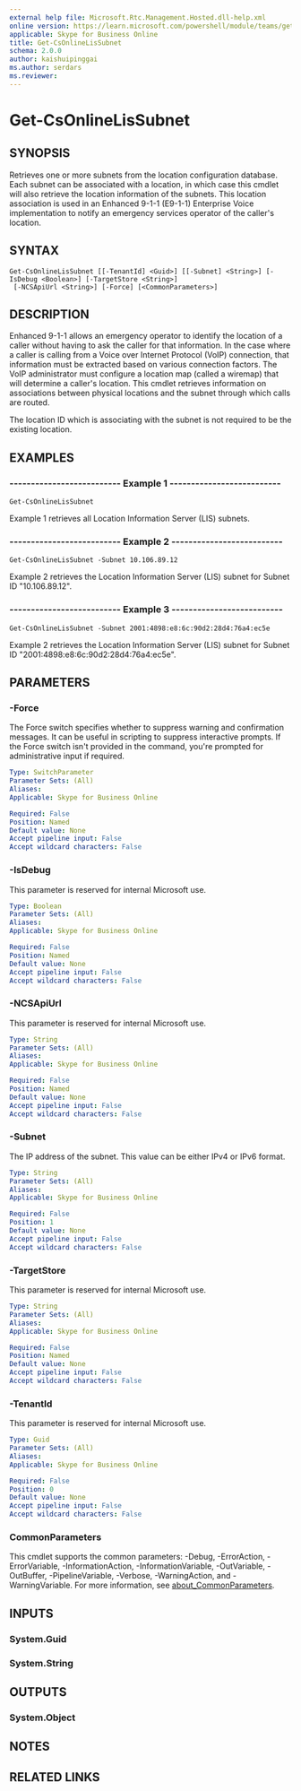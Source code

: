 ```yaml
---
external help file: Microsoft.Rtc.Management.Hosted.dll-help.xml
online version: https://learn.microsoft.com/powershell/module/teams/get-csonlinelissubnet
applicable: Skype for Business Online
title: Get-CsOnlineLisSubnet
schema: 2.0.0
author: kaishuipinggai
ms.author: serdars
ms.reviewer:
---
```


# Get-CsOnlineLisSubnet

## SYNOPSIS
Retrieves one or more subnets from the location configuration database. Each subnet can be associated with a location, in which case this cmdlet will also retrieve the location information of the subnets. This location association is used in an Enhanced 9-1-1 (E9-1-1) Enterprise Voice implementation to notify an emergency services operator of the caller's location.

## SYNTAX

```
Get-CsOnlineLisSubnet [[-TenantId] <Guid>] [[-Subnet] <String>] [-IsDebug <Boolean>] [-TargetStore <String>]
 [-NCSApiUrl <String>] [-Force] [<CommonParameters>]
```

## DESCRIPTION
Enhanced 9-1-1 allows an emergency operator to identify the location of a caller without having to ask the caller for that information. In the case where a caller is calling from a Voice over Internet Protocol (VoIP) connection, that information must be extracted based on various connection factors. The VoIP administrator must configure a location map (called a wiremap) that will determine a caller's location. This cmdlet retrieves information on associations between physical locations and the subnet through which calls are routed.

The location ID which is associating with the subnet is not required to be the existing location.

## EXAMPLES

### -------------------------- Example 1 --------------------------
```
Get-CsOnlineLisSubnet
```

Example 1 retrieves all Location Information Server (LIS) subnets.


### -------------------------- Example 2 --------------------------
```
Get-CsOnlineLisSubnet -Subnet 10.106.89.12
```

Example 2 retrieves the Location Information Server (LIS) subnet for Subnet ID "10.106.89.12".


### -------------------------- Example 3 --------------------------
```
Get-CsOnlineLisSubnet -Subnet 2001:4898:e8:6c:90d2:28d4:76a4:ec5e
```

Example 2 retrieves the Location Information Server (LIS) subnet for Subnet ID "2001:4898:e8:6c:90d2:28d4:76a4:ec5e".


## PARAMETERS

### -Force
The Force switch specifies whether to suppress warning and confirmation messages.
It can be useful in scripting to suppress interactive prompts.
If the Force switch isn't provided in the command, you're prompted for administrative input if required.

```yaml
Type: SwitchParameter
Parameter Sets: (All)
Aliases:
Applicable: Skype for Business Online

Required: False
Position: Named
Default value: None
Accept pipeline input: False
Accept wildcard characters: False
```

### -IsDebug
This parameter is reserved for internal Microsoft use.

```yaml
Type: Boolean
Parameter Sets: (All)
Aliases:
Applicable: Skype for Business Online

Required: False
Position: Named
Default value: None
Accept pipeline input: False
Accept wildcard characters: False
```

### -NCSApiUrl
This parameter is reserved for internal Microsoft use.

```yaml
Type: String
Parameter Sets: (All)
Aliases:
Applicable: Skype for Business Online

Required: False
Position: Named
Default value: None
Accept pipeline input: False
Accept wildcard characters: False
```

### -Subnet
The IP address of the subnet. This value can be either IPv4 or IPv6 format.

```yaml
Type: String
Parameter Sets: (All)
Aliases:
Applicable: Skype for Business Online

Required: False
Position: 1
Default value: None
Accept pipeline input: False
Accept wildcard characters: False
```

### -TargetStore
This parameter is reserved for internal Microsoft use.

```yaml
Type: String
Parameter Sets: (All)
Aliases:
Applicable: Skype for Business Online

Required: False
Position: Named
Default value: None
Accept pipeline input: False
Accept wildcard characters: False
```

### -TenantId
This parameter is reserved for internal Microsoft use.

```yaml
Type: Guid
Parameter Sets: (All)
Aliases:
Applicable: Skype for Business Online

Required: False
Position: 0
Default value: None
Accept pipeline input: False
Accept wildcard characters: False
```

### CommonParameters
This cmdlet supports the common parameters: -Debug, -ErrorAction, -ErrorVariable, -InformationAction, -InformationVariable, -OutVariable, -OutBuffer, -PipelineVariable, -Verbose, -WarningAction, and -WarningVariable. For more information, see [about_CommonParameters](https://go.microsoft.com/fwlink/?LinkID=113216).


## INPUTS


### System.Guid


### System.String


## OUTPUTS


### System.Object


## NOTES


## RELATED LINKS
